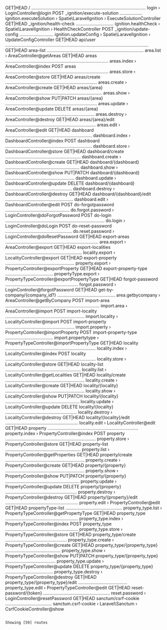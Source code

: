 
  GET|HEAD        / ........................................................................................... login › LoginController@login
  POST            _ignition/execute-solution .................. ignition.executeSolution › Spatie\LaravelIgnition › ExecuteSolutionController
  GET|HEAD        _ignition/health-check .............................. ignition.healthCheck › Spatie\LaravelIgnition › HealthCheckController
  POST            _ignition/update-config ........................... ignition.updateConfig › Spatie\LaravelIgnition › UpdateConfigController
  GET|HEAD        api/user .................................................................................................................. 
  GET|HEAD        area-list ............................................................................. area.list › AreaController@getAreas
  GET|HEAD        areas .................................................................................. areas.index › AreaController@index
  POST            areas .................................................................................. areas.store › AreaController@store
  GET|HEAD        areas/create ......................................................................... areas.create › AreaController@create
  GET|HEAD        areas/{area} ............................................................................. areas.show › AreaController@show
  PUT|PATCH       areas/{area} ......................................................................... areas.update › AreaController@update
  DELETE          areas/{area} ....................................................................... areas.destroy › AreaController@destroy
  GET|HEAD        areas/{area}/edit ........................................................................ areas.edit › AreaController@edit
  GET|HEAD        dashboard ..................................................................... dashboard.index › DashboardController@index
  POST            dashboard ..................................................................... dashboard.store › DashboardController@store
  GET|HEAD        dashboard/create ............................................................ dashboard.create › DashboardController@create
  GET|HEAD        dashboard/{dashboard} ........................................................... dashboard.show › DashboardController@show
  PUT|PATCH       dashboard/{dashboard} ....................................................... dashboard.update › DashboardController@update
  DELETE          dashboard/{dashboard} ..................................................... dashboard.destroy › DashboardController@destroy
  GET|HEAD        dashboard/{dashboard}/edit ...................................................... dashboard.edit › DashboardController@edit
  POST            do-forgotpassword ................................................... do.forgot.password › LoginController@doForgotPassword
  POST            do-login ............................................................................... do.login › LoginController@doLogin
  POST            do-reset-password ..................................................... do.reset.password › LoginController@doResetPassword
  GET|HEAD        export-areas .......................................................................... area.export › AreaController@export
  GET|HEAD        export-localities ............................................................. locality.export › LocalityController@export
  GET|HEAD        export-property ....................................................... property.export › PropertyController@exportProperty
  GET|HEAD        export-property-type ...................................... propertyType.export › PropertyTypeController@exportPropertyType
  GET|HEAD        forgot-password .......................................................... forgot.password › LoginController@forgotPassword
  GET|HEAD        get-by-company/{company_id?} .............................................. area.getbycompany › AreaController@getByCompany
  POST            import-area ........................................................................... import.area › AreaController@import
  POST            import-locality ............................................................... import.locality › LocalityController@import
  POST            import-property ....................................................... import.property › PropertyController@importProperty
  POST            import-property-type ...................................... import.propertytype › PropertyTypeController@importPropertyType
  GET|HEAD        locality ........................................................................ locality.index › LocalityController@index
  POST            locality ........................................................................ locality.store › LocalityController@store
  GET|HEAD        locality-list ............................................................ locality.list › LocalityController@getLocalities
  GET|HEAD        locality/create ............................................................... locality.create › LocalityController@create
  GET|HEAD        locality/{locality} ............................................................... locality.show › LocalityController@show
  PUT|PATCH       locality/{locality} ........................................................... locality.update › LocalityController@update
  DELETE          locality/{locality} ......................................................... locality.destroy › LocalityController@destroy
  GET|HEAD        locality/{locality}/edit .......................................................... locality.edit › LocalityController@edit
  GET|HEAD        property ........................................................................ property.index › PropertyController@index
  POST            property ........................................................................ property.store › PropertyController@store
  GET|HEAD        property-list ............................................................ property.list › PropertyController@getProperties
  GET|HEAD        property/create ............................................................... property.create › PropertyController@create
  GET|HEAD        property/{property} ............................................................... property.show › PropertyController@show
  PUT|PATCH       property/{property} ........................................................... property.update › PropertyController@update
  DELETE          property/{property} ......................................................... property.destroy › PropertyController@destroy
  GET|HEAD        property/{property}/edit .......................................................... property.edit › PropertyController@edit
  GET|HEAD        propertyType-list ............................................. property_type.list › PropertyTypeController@getPropertyType
  GET|HEAD        property_type .......................................................... property_type.index › PropertyTypeController@index
  POST            property_type .......................................................... property_type.store › PropertyTypeController@store
  GET|HEAD        property_type/create ................................................. property_type.create › PropertyTypeController@create
  GET|HEAD        property_type/{property_type} ............................................ property_type.show › PropertyTypeController@show
  PUT|PATCH       property_type/{property_type} ........................................ property_type.update › PropertyTypeController@update
  DELETE          property_type/{property_type} ...................................... property_type.destroy › PropertyTypeController@destroy
  GET|HEAD        property_type/{property_type}/edit ....................................... property_type.edit › PropertyTypeController@edit
  GET|HEAD        reset-password/{token} ..................................................... reset.password › LoginController@resetPassword
  GET|HEAD        sanctum/csrf-cookie ..................................... sanctum.csrf-cookie › Laravel\Sanctum › CsrfCookieController@show

                                                                                                                          Showing [59] routes

